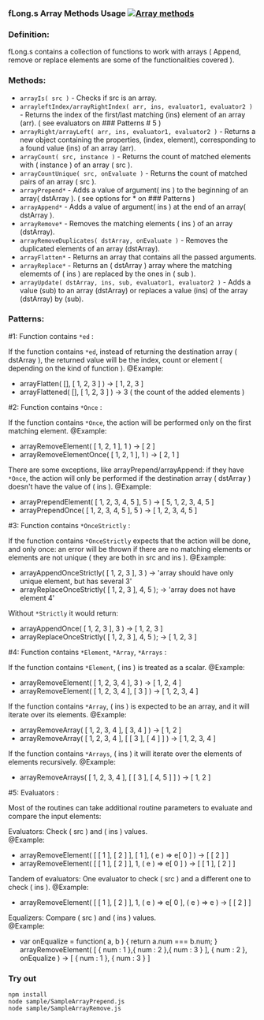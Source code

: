 
### fLong.s Array Methods Usage [![Array methods](https://travis-ci.org/Wandalen/wTools.svg?branch=master)](https://github.com/Wandalen/wTools/blob/master/out.debug/dwtools/abase/l0/fLong.s)


### Definition:
  fLong.s contains a collection of functions to work with arrays ( Append, remove or replace elements are some of the functionalities covered ).


### Methods:
* `arrayIs( src )` - Checks if src is an array.
* `arrayleftIndex/arrayRightIndex( arr, ins, evaluator1, evaluator2 )` - Returns the index of the first/last matching (ins) element of an array (arr).
  ( see evaluators on ### Patterns # 5 )
* `arrayRight/arrayLeft( arr, ins, evaluator1, evaluator2 )` - Returns a new object containing the properties, (index, element), corresponding to
  a found value (ins) of an array (arr).
* `arrayCount( src, instance )` - Returns the count of matched elements with ( instance ) of an array ( src ).
* `arrayCountUnique( src, onEvaluate )` - Returns the count of matched pairs of an array ( src ).
* `arrayPrepend*` - Adds a value of argument( ins ) to the beginning of an array( dstArray ).
  ( see options for * on ### Patterns )
* `arrayAppend*` - Adds a value of argument( ins ) at the end of an array( dstArray ).
* `arrayRemove*` - Removes the matching elements ( ins ) of an array (dstArray).
* `arrayRemoveDuplicates( dstArray, onEvaluate )` - Removes the duplicated elements of an array (dstArray).
* `arrayFlatten*` - Returns an array that contains all the passed arguments.
* `arrayReplace*` - Returns an ( dstArray ) array where the matching elememts of ( ins ) are replaced by the ones in ( sub ).
* `arrayUpdate( dstArray, ins, sub, evaluator1, evaluator2 )` - Adds a value (sub) to an array (dstArray) or replaces a value (ins) of the array (dstArray) by (sub).


### Patterns:

#1: Function contains `*ed` :

  If the function contains `*ed`, instead of returning the destination array ( dstArray ), the returned value will be
  the index, count or element ( depending on the kind of function ).
  @Example:
  - arrayFlatten( [], [ 1, 2, 3 ] ) -> [ 1, 2, 3 ]
  - arrayFlattened( [], [ 1, 2, 3 ] ) -> 3 ( the count of the added elements )

#2: Function contains `*Once` :

  If the function contains `*Once`, the action will be performed only on the first matching element.
  @Example:
  - arrayRemoveElement( [ 1, 2, 1 ], 1 ) -> [ 2 ]
  - arrayRemoveElementOnce( [ 1, 2, 1 ], 1 ) -> [ 2, 1 ]

  There are some exceptions, like arrayPrepend/arrayAppend: if they have `*Once`, the action will only be performed if
  the destination array ( dstArray ) doesn't have the value of ( ins ).
  @Example:
  - arrayPrependElement( [ 1, 2, 3, 4, 5 ], 5 ) -> [ 5, 1, 2, 3, 4, 5 ]
  - arrayPrependOnce( [ 1, 2, 3, 4, 5 ], 5 ) -> [ 1, 2, 3, 4, 5 ]

#3: Function contains `*OnceStrictly` :

  If the function contains `*OnceStrictly` expects that the action will be done, and only once: an error will be thrown if there are no matching elements or elements are not unique ( they are both in src and ins ).
  @Example:
  - arrayAppendOnceStrictly( [ 1, 2, 3 ], 3 ) -> 'array should have only unique element, but has several 3'
  - arrayReplaceOnceStrictly( [ 1, 2, 3 ], 4, 5 ); -> 'array does not have element 4'

  Without `*Strictly` it would return:
  - arrayAppendOnce( [ 1, 2, 3 ], 3 ) -> [ 1, 2, 3 ]
  - arrayReplaceOnceStrictly( [ 1, 2, 3 ], 4, 5 ); -> [ 1, 2, 3 ]

#4: Function contains `*Element`, `*Array`, `*Arrays` :

  If the function contains `*Element`, ( ins ) is treated as a scalar.
  @Example:
  - arrayRemoveElement( [ 1, 2, 3, 4 ], 3 ) -> [ 1, 2, 4 ]
  - arrayRemoveElement( [ 1, 2, 3, 4 ], [ 3 ] ) -> [ 1, 2, 3, 4 ]

  If the function contains `*Array`, ( ins ) is expected to be an array, and it will iterate over its elements.
  @Example:
  - arrayRemoveArray( [ 1, 2, 3, 4 ], [ 3, 4 ] ) -> [ 1, 2 ]
  - arrayRemoveArray( [ 1, 2, 3, 4 ], [ [ 3 ], [ 4 ] ] ) -> [ 1, 2, 3, 4 ]

  If the function contains `*Arrays`, ( ins ) it will iterate over the elements of elements recursively.
  @Example:
  - arrayRemoveArrays( [ 1, 2, 3, 4 ], [ [ 3 ], [ 4, 5 ] ] ) -> [ 1, 2 ]

#5: Evaluators :

  Most of the routines can take additional routine parameters to evaluate and compare the input elements:

  Evaluators: Check ( src ) and ( ins ) values.  
  @Example:
  - arrayRemoveElement( [ [ 1 ], [ 2 ] ], [ 1 ], ( e ) => e[ 0 ] ) -> [ [ 2 ] ]
  - arrayRemoveElement( [ [ 1 ], [ 2 ] ], 1, ( e ) => e[ 0 ] ) -> [ [ 1 ], [ 2 ] ]

  Tandem of evaluators: One evaluator to check ( src ) and a different one to check ( ins ).
  @Example:
  - arrayRemoveElement( [ [ 1 ], [ 2 ] ], 1, ( e ) => e[ 0 ], ( e ) => e ) -> [ [ 2 ] ]

  Equalizers: Compare ( src ) and ( ins ) values.  
  @Example:
  - var onEqualize = function( a, b )
    {
      return a.num === b.num;
    }
    arrayRemoveElement( [ { num : 1 },{ num : 2 },{ num : 3 } ], { num : 2 }, onEqualize ) -> [ { num : 1 }, { num : 3 } ]


### Try out  
```
npm install
node sample/SampleArrayPrepend.js
node sample/SampleArrayRemove.js
```
